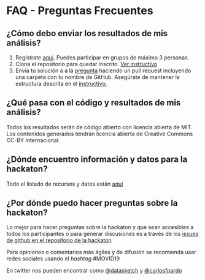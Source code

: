 # FAQ - Preguntas Frecuentes

## ¿Cómo debo enviar los resultados de mis análisis?

1. Regístrate [aquí](https://forms.gle/6vZzhihhDFNrWrzc7). Puedes participar en grupos de máximo 3 personas.
1. Clona el repositorio para quedar inscrito. [Ver instructivo](./faq/pull-request.md)
1. Envía tu solución a a la [pregunta]() haciendo un pull request incluyendo una carpeta con tu nombre de GitHub. Asegúrate de mantener la estructura descrita en el [instructivo.](./faq/estructura-de-archivos.md)

## ¿Qué pasa con el código y resultados de mis análisis?

Todos los resultados serán de código abierto con licencia abierta de MIT. Los contenidos generados tendrán licencia abierta de Creative Commons CC-BY Internacional.

## ¿Dónde encuentro información y datos para la hackaton?

Todo el listado de recursos y datos están [aquí](datos.md)

## ¿Por dónde puedo hacer preguntas sobre la hackaton?

Lo mejor para hacer preguntas sobre la hackaton y que sean accesibles a todos los participantes o para generar discusiones es a través de los [issues de github en el repositorio de la hackaton](https://github.com/datasketch/MOVID19/issues)

Para opiniones o comentarios más ágiles y de difusión se recomienda usar redes sociales usando el _hashtag_ #MOVID19

En twitter nos pueden encontrar como [@datasketch](http://twitter.com) y [@carlosfpardo](http://twitter.com/carlosfpardo)





